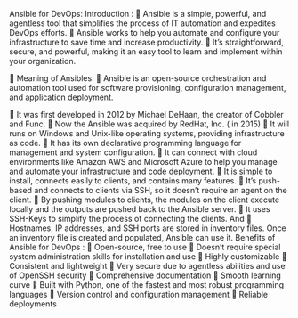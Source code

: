 Ansible for DevOps:
Introduction :
	Ansible is a simple, powerful, and agentless tool that simplifies the process of IT automation and expedites DevOps efforts. 
	Ansible works to help you automate and configure your infrastructure to save time and increase productivity. 
	It’s straightforward, secure, and powerful, making it an easy tool to learn and implement within your organization.

	Meaning of Ansibles:
	Ansible is an open-source orchestration and automation tool used for software provisioning, configuration management, and application deployment.

	It was first developed in 2012 by Michael DeHaan, the creator of Cobbler and Func. 
	Now the Ansible was acquired by RedHat, Inc. ( in 2015)
	It will runs on Windows and Unix-like operating systems, providing infrastructure as code. 
	It has its own declarative programming language for management and system configuration. 
	It can connect with cloud environments like Amazon AWS and Microsoft Azure to help you manage and automate your infrastructure and code deployment.
	It is simple to install, connects easily to clients, and contains many features.
	It’s push-based and connects to clients via SSH, so it doesn’t require an agent on the client.
	By pushing modules to clients, the modules on the client execute locally and the outputs are pushed back to the Ansible server. 
	It uses SSH-Keys to simplify the process of connecting the clients. And
	Hostnames, IP addresses, and SSH ports are stored in inventory files. Once an inventory file is created and populated, Ansible can use it.
    Benefits of Ansible for DevOps :
	Open-source, free to use
	Doesn’t require special system administration skills for installation and use
	Highly customizable
	Consistent and lightweight
	Very secure due to agentless abilities and use of OpenSSH security
	Comprehensive documentation
	Smooth learning curve
	Built with Python, one of the fastest and most robust programming languages
	Version control and configuration management
	Reliable deployments



